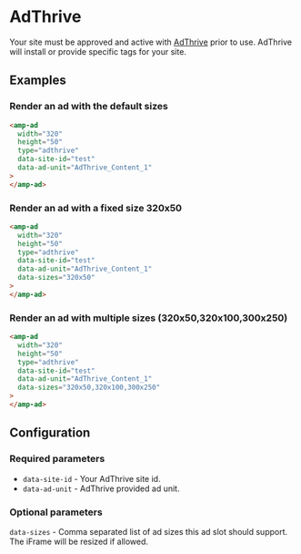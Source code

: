 <!---
Copyright 2017 The AMP HTML Authors. All Rights Reserved.

Licensed under the Apache License, Version 2.0 (the "License");
you may not use this file except in compliance with the License.
You may obtain a copy of the License at

      http://www.apache.org/licenses/LICENSE-2.0

Unless required by applicable law or agreed to in writing, software
distributed under the License is distributed on an "AS-IS" BASIS,
WITHOUT WARRANTIES OR CONDITIONS OF ANY KIND, either express or implied.
See the License for the specific language governing permissions and
limitations under the License.
-->

# AdThrive

Your site must be approved and active with [AdThrive](http://www.adthrive.com) prior to use. AdThrive will install or provide specific tags for your site.

## Examples

### Render an ad with the default sizes

```html
<amp-ad
  width="320"
  height="50"
  type="adthrive"
  data-site-id="test"
  data-ad-unit="AdThrive_Content_1"
>
</amp-ad>
```

### Render an ad with a fixed size 320x50

```html
<amp-ad
  width="320"
  height="50"
  type="adthrive"
  data-site-id="test"
  data-ad-unit="AdThrive_Content_1"
  data-sizes="320x50"
>
</amp-ad>
```

### Render an ad with multiple sizes (320x50,320x100,300x250)

```html
<amp-ad
  width="320"
  height="50"
  type="adthrive"
  data-site-id="test"
  data-ad-unit="AdThrive_Content_1"
  data-sizes="320x50,320x100,300x250"
>
</amp-ad>
```

## Configuration

### Required parameters

-   `data-site-id` - Your AdThrive site id.
-   `data-ad-unit` - AdThrive provided ad unit.

### Optional parameters

`data-sizes` - Comma separated list of ad sizes this ad slot should support. The iFrame will be resized if allowed.
